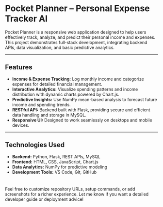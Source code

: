 
# Pocket Planner – Personal Expense Tracker AI

Pocket Planner is a responsive web application designed to help users effectively track, analyze, and predict their personal income and expenses. This project demonstrates full-stack development, integrating backend APIs, data visualization, and basic predictive analytics.

***

## Features

- **Income & Expense Tracking:** Log monthly income and categorize expenses for detailed financial management.
- **Interactive Analytics:** Visualize spending patterns and income distribution with dynamic charts powered by Chart.js.
- **Predictive Insights:** Use NumPy mean-based analysis to forecast future income and spending trends.
- **RESTful API:** Backend built with Flask, providing secure and efficient data handling and storage in MySQL.
- **Responsive UI:** Designed to work seamlessly on desktops and mobile devices.

***

## Technologies Used

- **Backend:** Python, Flask, REST APIs, MySQL  
- **Frontend:** HTML, CSS, JavaScript, Chart.js  
- **Data Analytics:** NumPy for predictive modeling  
- **Development Tools:** VS Code, Git, GitHub

#

Feel free to customize repository URLs, setup commands, or add screenshots for a richer experience. Let me know if you want a detailed developer guide or deployment advice!
